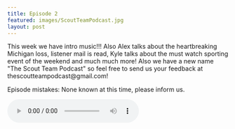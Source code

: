 ```yaml
---
title: Episode 2
featured: images/ScoutTeamPodcast.jpg
layout: post
---
```


<p>This week we have intro music!!! Also Alex talks about the heartbreaking Michigan loss, listener mail is read, Kyle talks about the must watch sporting event of the weekend and much much more! Also we have a new name "The Scout Team Podcast" so feel free to send us your feedback at thescoutteampodcast@gmail.com!</p>
<p>Episode mistakes: None known at this time, please inform us.</p>
<audio controls>
  <source src="/assets/audios/episode2.m4a" type="audio/mpeg">
Your browser does not support the audio element.
</audio>